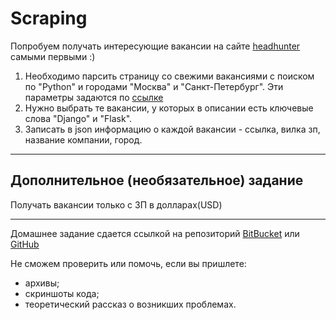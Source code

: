 # Scraping
Попробуем получать интересующие вакансии на сайте [headhunter](https://spb.hh.ru/) самыми первыми :)

1. Необходимо парсить страницу со свежими вакансиями с поиском по "Python" и городами "Москва" и "Санкт-Петербург". Эти параметры задаются по [ссылке](https://spb.hh.ru/search/vacancy?text=python&area=1&area=2)
2. Нужно выбрать те вакансии, у которых в описании есть ключевые слова "Django" и "Flask".
3. Записать в json информацию о каждой вакансии - ссылка, вилка зп, название компании, город.


---

## Дополнительное (необязательное) задание

Получать вакансии только с ЗП в долларах(USD)

---

Домашнее задание сдается ссылкой на репозиторий [BitBucket](https://bitbucket.org/) или [GitHub](https://github.com/)

Не сможем проверить или помочь, если вы пришлете:

- архивы;
- скриншоты кода;
- теоретический рассказ о возникших проблемах.
